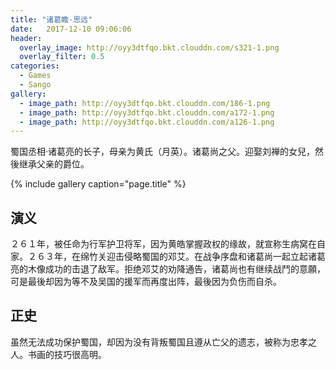 ```yaml
---
title: "诸葛瞻·思远"
date:   2017-12-10 09:06:06
header:
  overlay_image: http://oyy3dtfqo.bkt.clouddn.com/s321-1.png
  overlay_filter: 0.5
categories:
  - Games
  - Sango
gallery:
  - image_path: http://oyy3dtfqo.bkt.clouddn.com/186-1.png
  - image_path: http://oyy3dtfqo.bkt.clouddn.com/a172-1.png
  - image_path: http://oyy3dtfqo.bkt.clouddn.com/a126-1.png
---
```


蜀国丞相·诸葛亮的长子，母亲为黄氏（月英）。诸葛尚之父。迎娶刘禅的女兒，然後继承父亲的爵位。

{% include gallery caption="page.title" %}

## 演义

２６１年，被任命为行军护卫将军，因为黄皓掌握政权的缘故，就宣称生病窝在自家。２６３年，在绵竹关迎击侵略蜀国的邓艾。在战争序盘和诸葛尚一起立起诸葛亮的木像成功的击退了敌军。拒绝邓艾的劝降通告，诸葛尚也有继续战鬥的意願，可是最後却因为等不及吴国的援军而再度出阵，最後因为负伤而自杀。

## 正史

虽然无法成功保护蜀国，却因为没有背叛蜀国且遵从亡父的遗志，被称为忠孝之人。书画的技巧很高明。